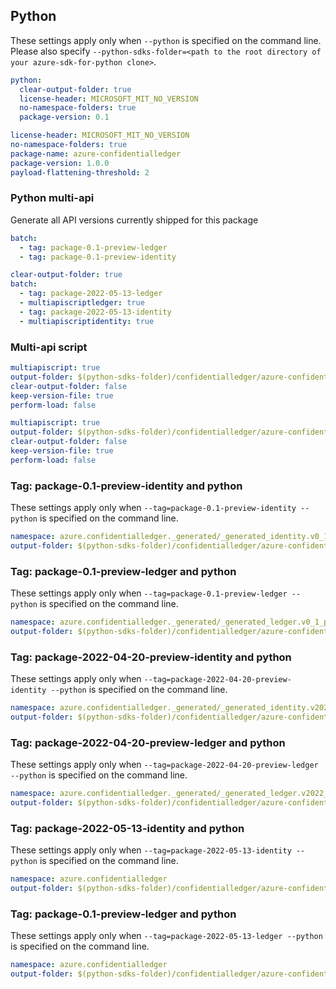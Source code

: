 ## Python

These settings apply only when `--python` is specified on the command line.
Please also specify `--python-sdks-folder=<path to the root directory of your azure-sdk-for-python clone>`.

```yaml !$(track2)
python:
  clear-output-folder: true
  license-header: MICROSOFT_MIT_NO_VERSION
  no-namespace-folders: true
  package-version: 0.1
```

```yaml $(track2)
license-header: MICROSOFT_MIT_NO_VERSION
no-namespace-folders: true
package-name: azure-confidentialledger
package-version: 1.0.0
payload-flattening-threshold: 2
```

### Python multi-api

Generate all API versions currently shipped for this package

```yaml $(multiapi) && !$(track2)
batch:
  - tag: package-0.1-preview-ledger
  - tag: package-0.1-preview-identity
```

```yaml $(multiapi) && $(track2)
clear-output-folder: true
batch:
  - tag: package-2022-05-13-ledger
  - multiapiscriptledger: true
  - tag: package-2022-05-13-identity
  - multiapiscriptidentity: true
```

### Multi-api script

```yaml $(multiapiscriptidentity)
multiapiscript: true
output-folder: $(python-sdks-folder)/confidentialledger/azure-confidentialledger/azure/confidentialledger/_generated/_generated_identity
clear-output-folder: false
keep-version-file: true
perform-load: false
```

```yaml $(multiapiscriptledger)
multiapiscript: true
output-folder: $(python-sdks-folder)/confidentialledger/azure-confidentialledger/azure/confidentialledger/_generated/_generated_ledger
clear-output-folder: false
keep-version-file: true
perform-load: false
```

### Tag: package-0.1-preview-identity and python

These settings apply only when `--tag=package-0.1-preview-identity --python` is specified on the command line.
```yaml $(tag) == 'package-0.1-preview-identity'
namespace: azure.confidentialledger._generated/_generated_identity.v0_1_preview
output-folder: $(python-sdks-folder)/confidentialledger/azure-confidentialledger/azure/confidentialledger/_generated/_generated_identity/v0_1_preview
```

### Tag: package-0.1-preview-ledger and python

These settings apply only when `--tag=package-0.1-preview-ledger --python` is specified on the command line.
```yaml $(tag) == 'package-0.1-preview-ledger'
namespace: azure.confidentialledger._generated/_generated_ledger.v0_1_preview
output-folder: $(python-sdks-folder)/confidentialledger/azure-confidentialledger/azure/confidentialledger/_generated/_generated_ledger/v0_1_preview
```

### Tag: package-2022-04-20-preview-identity and python

These settings apply only when `--tag=package-2022-04-20-preview-identity --python` is specified on the command line.
```yaml $(tag) == 'package-2022-04-20-preview-identity'
namespace: azure.confidentialledger._generated/_generated_identity.v2022_04_20_preview
output-folder: $(python-sdks-folder)/confidentialledger/azure-confidentialledger/azure/confidentialledger/_generated/_generated_identity/v2022_04_20_preview
```

### Tag: package-2022-04-20-preview-ledger and python

These settings apply only when `--tag=package-2022-04-20-preview-ledger --python` is specified on the command line.
```yaml $(tag) == 'package-2022-04-20-preview-ledger'
namespace: azure.confidentialledger._generated/_generated_ledger.v2022_20_04_preview
output-folder: $(python-sdks-folder)/confidentialledger/azure-confidentialledger/azure/confidentialledger/_generated/_generated_ledger/v2022_20_04_preview
```

### Tag: package-2022-05-13-identity and python

These settings apply only when `--tag=package-2022-05-13-identity --python` is specified on the command line.
```yaml $(tag) == 'package-2022-05-13-identity'
namespace: azure.confidentialledger
output-folder: $(python-sdks-folder)/confidentialledger/azure-confidentialledger/azure/confidentialledger/_generated/_generated_identity/v2022_05_13
```

### Tag: package-0.1-preview-ledger and python

These settings apply only when `--tag=package-2022-05-13-ledger --python` is specified on the command line.
```yaml $(tag) == 'package-2022-05-13-ledger'
namespace: azure.confidentialledger
output-folder: $(python-sdks-folder)/confidentialledger/azure-confidentialledger/azure/confidentialledger/_generated/_generated_ledger/v2022_05_13
```
